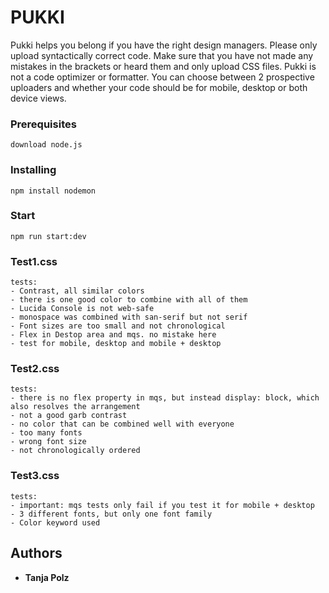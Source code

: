 # PUKKI

Pukki helps you belong if you have the right design managers. Please only upload syntactically
correct code. Make sure that you have not made any mistakes in the brackets or heard them and
only upload CSS files.
Pukki is not a code optimizer or formatter. You can choose between 2 prospective uploaders and
whether your code should be for mobile, desktop or both device views.


### Prerequisites

```
download node.js 
```

### Installing

```
npm install nodemon

```
### Start

```
npm run start:dev

```

### Test1.css

```
tests:
- Contrast, all similar colors
- there is one good color to combine with all of them
- Lucida Console is not web-safe
- monospace was combined with san-serif but not serif
- Font sizes are too small and not chronological
- Flex in Destop area and mqs. no mistake here
- test for mobile, desktop and mobile + desktop
```

### Test2.css

```
tests:
- there is no flex property in mqs, but instead display: block, which also resolves the arrangement
- not a good garb contrast
- no color that can be combined well with everyone
- too many fonts
- wrong font size
- not chronologically ordered
```

### Test3.css

```
tests:
- important: mqs tests only fail if you test it for mobile + desktop
- 3 different fonts, but only one font family
- Color keyword used
```


## Authors

* **Tanja Polz** 



